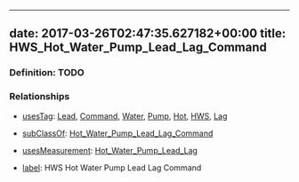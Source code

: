 
---
date: 2017-03-26T02:47:35.627182+00:00
title: HWS_Hot_Water_Pump_Lead_Lag_Command
---
### Definition: TODO

### Relationships

* [usesTag](https://brickschema.org/schema/1.0/BrickFrame#usesTag): [Lead](https://brickschema.org/schema/1.0/BrickTag#Lead), [Command](https://brickschema.org/schema/1.0/BrickTag#Command), [Water](https://brickschema.org/schema/1.0/BrickTag#Water), [Pump](https://brickschema.org/schema/1.0/BrickTag#Pump), [Hot](https://brickschema.org/schema/1.0/BrickTag#Hot), [HWS](https://brickschema.org/schema/1.0/BrickTag#HWS), [Lag](https://brickschema.org/schema/1.0/BrickTag#Lag)

* [subClassOf](http://www.w3.org/2000/01/rdf-schema#subClassOf): [Hot_Water_Pump_Lead_Lag_Command](https://brickschema.org/schema/1.0/Brick#Hot_Water_Pump_Lead_Lag_Command)

* [usesMeasurement](https://brickschema.org/schema/1.0/BrickFrame#usesMeasurement): [Hot_Water_Pump_Lead_Lag](https://brickschema.org/schema/1.0/Brick#Hot_Water_Pump_Lead_Lag)

* [label](http://www.w3.org/2000/01/rdf-schema#label): HWS Hot Water Pump Lead Lag Command
